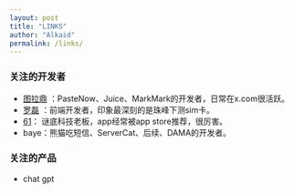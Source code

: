 ```yaml
---
layout: post
title: "LINKS"
author: "Alkaid"
permalink: /links/
---
```




### 关注的开发者

- [图拉鼎](https://imtx.me/) ：PasteNow、Juice、MarkMark的开发者，日常在x.com很活跃。
- [罗磊](https://luolei.org/) ：前端开发者，印象最深刻的是珠峰下测sim卡。
- [61](https://https://61.life/)： 谜底科技老板，app经常被app store推荐，很厉害。
- baye：熊猫吃短信、ServerCat、后续、DAMA的开发者。



### 关注的产品

- chat gpt

